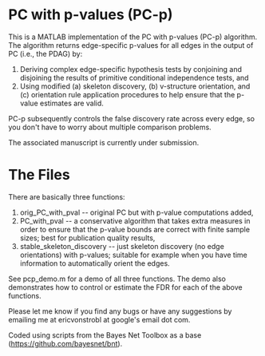 # PC with p-values (PC-p)

This is a MATLAB implementation of the PC with p-values (PC-p) algorithm. The algorithm returns edge-specific p-values for all edges in the output of PC (i.e., the PDAG) by:

1. Deriving complex edge-specific hypothesis tests by conjoining and disjoining the results of primitive conditional independence tests, and
2. Using modified (a) skeleton discovery, (b) v-structure orientation, and (c) orientation rule application procedures to help ensure that the p-value estimates are valid.

PC-p subsequently controls the false discovery rate across every edge, so you don't have to worry about multiple comparison problems.

The associated manuscript is currently under submission.

# The Files
There are basically three functions: 

1. orig_PC_with_pval -- original PC but with p-value computations added,
2. PC_with_pval -- a conservative algorithm that takes extra measures in order to ensure that the p-value bounds are correct with finite sample sizes; best for publication quality results,
3. stable_skeleton_discovery -- just skeleton discovery (no edge orientations) with p-values; suitable for example when you have time information to automatically orient the edges.

See pcp_demo.m for a demo of all three functions. The demo also demonstrates how to control or estimate the FDR for each of the above functions.

Please let me know if you find any bugs or have any suggestions by emailing me at ericvonstrobl at google's email dot com.

Coded using scripts from the Bayes Net Toolbox as a base (https://github.com/bayesnet/bnt).
